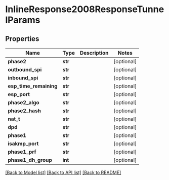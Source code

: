 # InlineResponse2008ResponseTunnelParams

## Properties
Name | Type | Description | Notes
------------ | ------------- | ------------- | -------------
**phase2** | **str** |  | [optional] 
**outbound_spi** | **str** |  | [optional] 
**inbound_spi** | **str** |  | [optional] 
**esp_time_remaining** | **str** |  | [optional] 
**esp_port** | **str** |  | [optional] 
**phase2_algo** | **str** |  | [optional] 
**phase2_hash** | **str** |  | [optional] 
**nat_t** | **str** |  | [optional] 
**dpd** | **str** |  | [optional] 
**phase1** | **str** |  | [optional] 
**isakmp_port** | **str** |  | [optional] 
**phase1_prf** | **str** |  | [optional] 
**phase1_dh_group** | **int** |  | [optional] 

[[Back to Model list]](../README.md#documentation-for-models) [[Back to API list]](../README.md#documentation-for-api-endpoints) [[Back to README]](../README.md)


